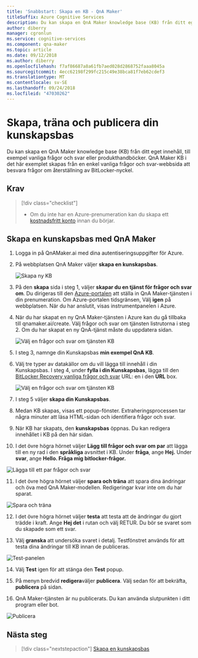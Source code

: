 ```yaml
---
title: 'Snabbstart: Skapa en KB - QnA Maker'
titleSuffix: Azure Cognitive Services
description: Du kan skapa en QnA Maker knowledge base (KB) från ditt eget innehåll, till exempel vanliga frågor och svar eller produkthandböcker. QnA Maker KB i det här exemplet skapas från en enkel vanliga frågor och svar-webbsida att besvara frågor om återställning av BitLocker-nyckel.
author: diberry
manager: cgronlun
ms.service: cognitive-services
ms.component: qna-maker
ms.topic: article
ms.date: 09/12/2018
ms.author: diberry
ms.openlocfilehash: f7af86687a8a61fb7aed028d2868752faaa8045a
ms.sourcegitcommit: 4ecc62198f299fc215c49e38bca81f7eb62cdef3
ms.translationtype: MT
ms.contentlocale: sv-SE
ms.lasthandoff: 09/24/2018
ms.locfileid: "47030262"
---
```

# <a name="create-train-and-publish-your-knowledge-base"></a>Skapa, träna och publicera din kunskapsbas

Du kan skapa en QnA Maker knowledge base (KB) från ditt eget innehåll, till exempel vanliga frågor och svar eller produkthandböcker. QnA Maker KB i det här exemplet skapas från en enkel vanliga frågor och svar-webbsida att besvara frågor om återställning av BitLocker-nyckel.

## <a name="prerequisite"></a>Krav

> [!div class="checklist"]
> * Om du inte har en Azure-prenumeration kan du skapa ett [kostnadsfritt konto](https://azure.microsoft.com/free/?WT.mc_id=A261C142F) innan du börjar.

## <a name="create-a-qna-maker-knowledge-base"></a>Skapa en kunskapsbas med QnA Maker

1. Logga in på QnAMaker.ai med dina autentiseringsuppgifter för Azure.

2. På webbplatsen QnA Maker väljer **skapa en kunskapsbas**.

   ![Skapa ny KB](../media/qna-maker-create-kb.png)

3. På den **skapa** sida i steg 1, väljer **skapar du en tjänst för frågor och svar om**. Du dirigeras till den [Azure-portalen](https://ms.portal.azure.com/#create/Microsoft.CognitiveServicesQnAMaker) att ställa in QnA Maker-tjänsten i din prenumeration. Om Azure-portalen tidsgränsen, Välj **igen** på webbplatsen. När du har anslutit, visas instrumentpanelen i Azure.

4. När du har skapat en ny QnA Maker-tjänsten i Azure kan du gå tillbaka till qnamaker.ai/create. Välj frågor och svar om tjänsten listrutorna i steg 2. Om du har skapat en ny QnA-tjänst måste du uppdatera sidan.

   ![Välj en frågor och svar om tjänsten KB](../media/qnamaker-quickstart-kb/qnaservice-selection.png)

5. I steg 3, namnge din Kunskapsbas **min exempel QnA KB**.

6. Välj tre typer av datakällor om du vill lägga till innehåll i din Kunskapsbas. I steg 4, under **fylla i din Kunskapsbas**, lägga till den [BitLocker Recovery vanliga frågor och svar](https://docs.microsoft.com/en-us/windows/security/information-protection/bitlocker/bitlocker-overview-and-requirements-faq) URL: en i den **URL** box.

   ![Välj en frågor och svar om tjänsten KB](../media/qnamaker-quickstart-kb/add-datasources.png)

7. I steg 5 väljer **skapa din Kunskapsbas**.

8. Medan KB skapas, visas ett popup-fönster. Extraheringsprocessen tar några minuter att läsa HTML-sidan och identifiera frågor och svar.

9. När KB har skapats, den **kunskapsbas** öppnas. Du kan redigera innehållet i KB på den här sidan.

10. I det övre högra hörnet väljer **Lägg till frågor och svar om par** att lägga till en ny rad i den **språkliga** avsnittet i KB. Under **fråga**, ange **Hej.** Under **svar**, ange **Hello. Fråga mig bitlocker-frågor.**

   ![Lägga till ett par frågor och svar](../media/qnamaker-quickstart-kb/add-qna-pair.png)

11. I det övre högra hörnet väljer **spara och träna** att spara dina ändringar och öva med QnA Maker-modellen. Redigeringar kvar inte om du har sparat.

   ![Spara och träna](../media/qnamaker-quickstart-kb/add-qna-pair2.png)

12. I det övre högra hörnet väljer **testa** att testa att de ändringar du gjort trädde i kraft. Ange **Hej det** i rutan och välj RETUR. Du bör se svaret som du skapade som ett svar.

13. Välj **granska** att undersöka svaret i detalj. Testfönstret används för att testa dina ändringar till KB innan de publiceras.

   ![Test-panelen](../media/qnamaker-quickstart-kb/inspect-panel.png)

14. Välj **Test** igen för att stänga den **Test** popup.

15. På menyn bredvid **redigera**väljer **publicera**. Välj sedan för att bekräfta, **publicera** på sidan.

16. QnA Maker-tjänsten är nu publicerats. Du kan använda slutpunkten i ditt program eller bot.

   ![Publicera](../media/qnamaker-quickstart-kb/publish-sucess.png)

## <a name="next-steps"></a>Nästa steg

> [!div class="nextstepaction"]
> [Skapa en kunskapsbas](../How-To/create-knowledge-base.md)
